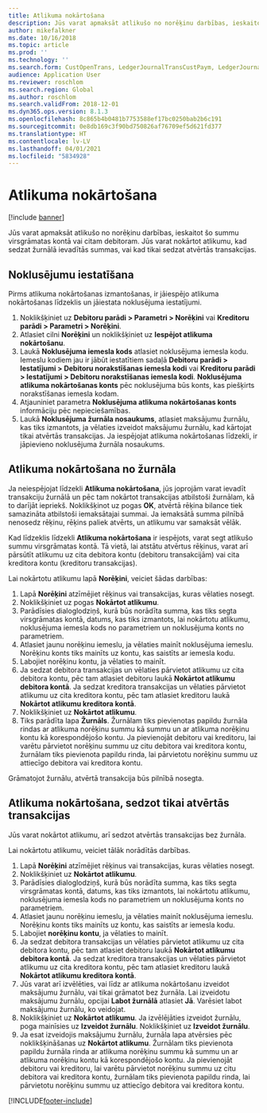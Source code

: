 ```yaml
---
title: Atlikuma nokārtošana
description: Jūs varat apmaksāt atlikušo no norēķinu darbības, ieskaitot šo summu virsgrāmatas kontā.
author: mikefalkner
ms.date: 10/16/2018
ms.topic: article
ms.prod: ''
ms.technology: ''
ms.search.form: CustOpenTrans, LedgerJournalTransCustPaym, LedgerJournalTransVendPaym, VendOpenTrans
audience: Application User
ms.reviewer: roschlom
ms.search.region: Global
ms.author: roschlom
ms.search.validFrom: 2018-12-01
ms.dyn365.ops.version: 8.1.3
ms.openlocfilehash: 8c865b4b0481b7753588ef17bc0250bab2b6c191
ms.sourcegitcommit: 0e8db169c3f90bd750826af76709ef5d621fd377
ms.translationtype: HT
ms.contentlocale: lv-LV
ms.lasthandoff: 04/01/2021
ms.locfileid: "5834928"
---
```

# <a name="settle-remainder"></a>Atlikuma nokārtošana

[!include [banner](../includes/banner.md)]

Jūs varat apmaksāt atlikušo no norēķinu darbības, ieskaitot šo summu virsgrāmatas kontā vai citam debitoram. Jūs varat nokārtot atlikumu, kad sedzat žurnālā ievadītās summas, vai kad tikai sedzat atvērtās transakcijas.

## <a name="setting-up-defaults"></a>Noklusējumu iestatīšana 
Pirms atlikuma nokārtošanas izmantošanas, ir jāiespējo atlikuma nokārtošanas līdzeklis un jāiestata noklusējuma iestatījumi.

1)  Noklikšķiniet uz **Debitoru parādi > Parametri > Norēķini** vai **Kreditoru parādi > Parametri > Norēķini**.
2)  Atlasiet cilni **Norēķini** un noklikšķiniet uz **Iespējot atlikuma nokārtošanu**.
3)  Laukā **Noklusējuma iemesla kods** atlasiet noklusējuma iemesla kodu. Iemeslu kodiem jau ir jābūt iestatītiem sadaļā **Debitoru parādi > Iestatījumi > Debitoru norakstīšanas iemesla kodi** vai **Kreditoru parādi > Iestatījumi > Debitoru norakstīšanas iemesla kodi**. **Noklusējuma atlikuma nokārtošanas konts** pēc noklusējuma būs konts, kas piešķirts norakstīšanas iemesla kodam.
3)  Atjauniniet parametra **Noklusējuma atlikuma nokārtošanas konts** informāciju pēc nepieciešamības.
4)  Laukā **Noklusējuma žurnāla nosaukums**, atlasiet maksājumu žurnālu, kas tiks izmantots, ja vēlaties izveidot maksājumu žurnālu, kad kārtojat tikai atvērtās transakcijas. Ja iespējojat atlikuma nokārtošanas līdzekli, ir jāpievieno noklusējuma žurnāla nosaukums.

## <a name="settle-remainder-from-a-journal"></a>Atlikuma nokārtošana no žurnāla
Ja neiespējojat līdzekli **Atlikuma nokārtošana**, jūs joprojām varat ievadīt transakciju žurnālā un pēc tam nokārtot transakcijas atbilstoši žurnālam, kā to darījāt iepriekš. Noklikšķinot uz pogas **OK**, atvērtā rēķina bilance tiek samazināta atbilstoši iemaksātajai summai. Ja iemaksātā summa pilnībā nenosedz rēķinu, rēķins paliek atvērts, un atlikumu var samaksāt vēlāk.

Kad līdzeklis līdzekli **Atlikuma nokārtošana** ir iespējots, varat segt atlikušo summu virsgrāmatas kontā. Tā vietā, lai atstātu atvērtus rēķinus, varat arī pārsūtīt atlikumu uz cita debitora kontu (debitoru transakcijām) vai cita kreditora kontu (kreditoru transakcijas). 

Lai nokārtotu atlikumu lapā **Norēķini**, veiciet šādas darbības:

1)  Lapā **Norēķini** atzīmējiet rēķinus vai transakcijas, kuras vēlaties nosegt.
2)  Noklikšķiniet uz pogas **Nokārtot atlikumu**.
3)  Parādīsies dialoglodziņš, kurā būs norādīta summa, kas tiks segta virsgrāmatas kontā, datums, kas tiks izmantots, lai nokārtotu atlikumu, noklusējuma iemesla kods no parametriem un noklusējuma konts no parametriem. 
4)  Atlasiet jaunu norēķinu iemeslu, ja vēlaties mainīt noklusējuma iemeslu. Norēķinu konts tiks mainīts uz kontu, kas saistīts ar iemesla kodu.
5)  Labojiet norēķinu kontu, ja vēlaties to mainīt.
6)  Ja sedzat debitora transakcijas un vēlaties pārvietot atlikumu uz cita debitora kontu, pēc tam atlasiet debitoru laukā **Nokārtot atlikumu debitora kontā**. Ja sedzat kreditora transakcijas un vēlaties pārvietot atlikumu uz cita kreditora kontu, pēc tam atlasiet kreditoru laukā **Nokārtot atlikumu kreditora kontā**.
6)  Noklikšķiniet uz **Nokārtot atlikumu**.
7)  Tiks parādīta lapa **Žurnāls**. Žurnālam tiks pievienotas papildu žurnāla rindas ar atlikuma norēķinu summu kā summu un ar atlikuma norēķinu kontu kā korespondējošo kontu. Ja pievienojāt debitoru vai kreditoru, lai varētu pārvietot norēķinu summu uz citu debitora vai kreditora kontu, žurnālam tiks pievienota papildu rinda, lai pārvietotu norēķinu summu uz attiecīgo debitora vai kreditora kontu.

Grāmatojot žurnālu, atvērtā transakcija būs pilnībā nosegta. 

## <a name="settle-remainder-when-you-are-only-settling-open-transactions"></a>Atlikuma nokārtošana, sedzot tikai atvērtās transakcijas
Jūs varat nokārtot atlikumu, arī sedzot atvērtās transakcijas bez žurnāla.

Lai nokārtotu atlikumu, veiciet tālāk norādītās darbības.

1)  Lapā **Norēķini** atzīmējiet rēķinus vai transakcijas, kuras vēlaties nosegt.
2)  Noklikšķiniet uz **Nokārtot atlikumu**.
3)  Parādīsies dialoglodziņš, kurā būs norādīta summa, kas tiks segta virsgrāmatas kontā, datums, kas tiks izmantots, lai nokārtotu atlikumu, noklusējuma iemesla kods no parametriem un noklusējuma konts no parametriem. 
4)  Atlasiet jaunu norēķinu iemeslu, ja vēlaties mainīt noklusējuma iemeslu. Norēķinu konts tiks mainīts uz kontu, kas saistīts ar iemesla kodu.
5)  Labojiet **norēķinu kontu**, ja vēlaties to mainīt.
6)  Ja sedzat debitora transakcijas un vēlaties pārvietot atlikumu uz cita debitora kontu, pēc tam atlasiet debitoru laukā **Nokārtot atlikumu debitora kontā**. Ja sedzat kreditora transakcijas un vēlaties pārvietot atlikumu uz cita kreditora kontu, pēc tam atlasiet kreditoru laukā **Nokārtot atlikumu kreditora kontā**.
7)  Jūs varat arī izvēlēties, vai līdz ar atlikuma nokārtošanu izveidot maksājumu žurnālu, vai tikai grāmatot bez žurnāla. Lai izveidotu maksājumu žurnālu, opcijai **Labot žurnālā** atlasiet **Jā**. Varēsiet labot maksājumu žurnālu, ko veidojat.
8)  Noklikšķiniet uz **Nokārtot atlikumu**. Ja izvēlējāties izveidot žurnālu, poga mainīsies uz **Izveidot žurnālu**. Noklikšķiniet uz **Izveidot žurnālu**.
9)  Ja esat izveidojis maksājumu žurnālu, žurnāla lapa atvērsies pēc noklikšķināšanas uz **Nokārtot atlikumu**. Žurnālam tiks pievienota papildu žurnāla rinda ar atlikuma norēķinu summu kā summu un ar atlikuma norēķinu kontu kā korespondējošo kontu. Ja pievienojāt debitoru vai kreditoru, lai varētu pārvietot norēķinu summu uz citu debitora vai kreditora kontu, žurnālam tiks pievienota papildu rinda, lai pārvietotu norēķinu summu uz attiecīgo debitora vai kreditora kontu.


[!INCLUDE[footer-include](../../includes/footer-banner.md)]